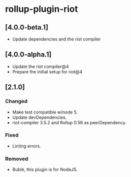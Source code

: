 # rollup-plugin-riot

## [4.0.0-beta.1]

- Update dependencies and the riot compiler

## [4.0.0-alpha.1]

- Update the riot compiler@4
- Prepare the initial setup for riot@4

## \[2.1.0]

### Changed

- Make test compatible w/node 5.
- Update devDependencies.
- riot-compiler 3.5.2 and Rollup 0.56 as peerDependency.

### Fixed

- Linting errors.

### Removed

- Bublé, this plugin is for NodeJS.
